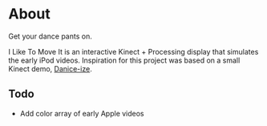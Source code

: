 # About

Get your dance pants on.

I Like To Move It is an interactive Kinect + Processing display that simulates
the early iPod videos. Inspiration for this project was based on a small
Kinect demo, [Danice-ize](https://github.com/dGrandesign/Dance-ize).

## Todo

* Add color array of early Apple videos
